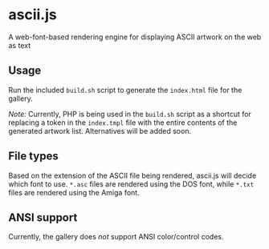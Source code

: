 # ascii.js

A web-font-based rendering engine for displaying ASCII artwork on the web as text

## Usage

Run the included `build.sh` script to generate the `index.html` file for the gallery.

_Note:_ Currently, PHP is being used in the `build.sh` script as a shortcut for replacing a token in the `index.tmpl` file with the entire contents of the generated artwork list. Alternatives will be added soon.

## File types

Based on the extension of the ASCII file being rendered, ascii.js will decide which font to use. `*.asc` files are rendered using the DOS font, while `*.txt` files are rendered using the Amiga font.

## ANSI support

Currently, the gallery does *not* support ANSI color/control codes.
